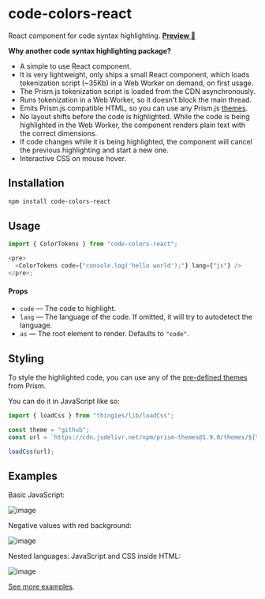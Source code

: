 # code-colors-react

React component for code syntax highlighting. [__Preview 📕__][storybook]

[storybook]: https://streamich.github.io/code-colors-react/?path=/story/stories-colortokens--hello-world

**Why another code syntax highlighting package?**

- A simple to use React component.
- It is very lightweight, only ships a small React component, which loads
  tokenization script (~35Kb) in a Web Worker on demand, on first usage.
- The Prism.js tokenization script is loaded from the CDN asynchronously.
- Runs tokenization in a Web Worker, so it doesn't block the main thread.
- Emits Prism.js compatible HTML, so you can use any Prism.js [themes](https://cdn.jsdelivr.net/npm/prism-themes@1.9.0/themes/).
- No layout shifts before the code is highlighted. While the code is being
  highlighted in the Web Worker, the component renders plain text with the
  correct dimensions.
- If code changes while it is being highlighted, the component will cancel the
  previous highlighting and start a new one.
- Interactive CSS on mouse hover.

## Installation

```sh
npm install code-colors-react
```

## Usage

```js
import { ColorTokens } from "code-colors-react";

<pre>
  <ColorTokens code={"console.log('hello world');"} lang={"js"} />
</pre>;
```

#### Props

- `code` &mdash; The code to highlight.
- `lang` &mdash; The language of the code. If omitted, it will try to autodetect the language.
- `as` &mdash; The root element to render. Defaults to `"code"`.

## Styling

To style the highlighted code, you can use any of the [pre-defined themes](https://cdn.jsdelivr.net/npm/prism-themes@1.9.0/themes/) from
Prism.

You can do it in JavaScript like so:

```js
import { loadCss } from "thingies/lib/loadCss";

const theme = "github";
const url = `https://cdn.jsdelivr.net/npm/prism-themes@1.9.0/themes/${theme}.min.css`;

loadCss(url);
```

## Examples

Basic JavaScript:

![image](https://github.com/user-attachments/assets/ab0574ab-e99f-4a05-b187-c4a5d6d48850)

Negative values with red background:

![image](https://github.com/user-attachments/assets/eddeb75e-7e85-4c88-8a80-04fa70744bb6)

Nested languages: JavaScript and CSS inside HTML:

![image](https://github.com/user-attachments/assets/68f296f7-994b-4ddd-b7ce-401cb536a607)

[See more examples][storybook].

